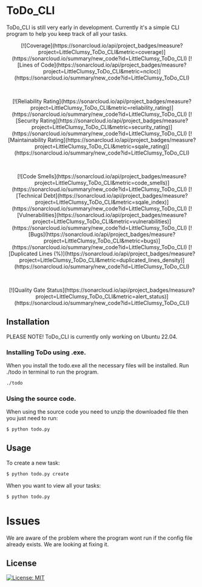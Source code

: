 # ToDo_CLI
ToDo_CLI is still very early in development. Currently it's a simple CLI program to help you keep track of all your tasks.

<p align="center">
    [![Coverage](https://sonarcloud.io/api/project_badges/measure?project=LittleClumsy_ToDo_CLI&metric=coverage)](https://sonarcloud.io/summary/new_code?id=LittleClumsy_ToDo_CLI)
    [![Lines of Code](https://sonarcloud.io/api/project_badges/measure?project=LittleClumsy_ToDo_CLI&metric=ncloc)](https://sonarcloud.io/summary/new_code?id=LittleClumsy_ToDo_CLI)
</p>
<br>
<p align="center">
    [![Reliability Rating](https://sonarcloud.io/api/project_badges/measure?project=LittleClumsy_ToDo_CLI&metric=reliability_rating)](https://sonarcloud.io/summary/new_code?id=LittleClumsy_ToDo_CLI)
    [![Security Rating](https://sonarcloud.io/api/project_badges/measure?project=LittleClumsy_ToDo_CLI&metric=security_rating)](https://sonarcloud.io/summary/new_code?id=LittleClumsy_ToDo_CLI)
    [![Maintainability Rating](https://sonarcloud.io/api/project_badges/measure?project=LittleClumsy_ToDo_CLI&metric=sqale_rating)](https://sonarcloud.io/summary/new_code?id=LittleClumsy_ToDo_CLI)
</p>
<br>
<p align="center">
    [![Code Smells](https://sonarcloud.io/api/project_badges/measure?project=LittleClumsy_ToDo_CLI&metric=code_smells)](https://sonarcloud.io/summary/new_code?id=LittleClumsy_ToDo_CLI)
    [![Technical Debt](https://sonarcloud.io/api/project_badges/measure?project=LittleClumsy_ToDo_CLI&metric=sqale_index)](https://sonarcloud.io/summary/new_code?id=LittleClumsy_ToDo_CLI)
    [![Vulnerabilities](https://sonarcloud.io/api/project_badges/measure?project=LittleClumsy_ToDo_CLI&metric=vulnerabilities)](https://sonarcloud.io/summary/new_code?id=LittleClumsy_ToDo_CLI)
    [![Bugs](https://sonarcloud.io/api/project_badges/measure?project=LittleClumsy_ToDo_CLI&metric=bugs)](https://sonarcloud.io/summary/new_code?id=LittleClumsy_ToDo_CLI)
    [![Duplicated Lines (%)](https://sonarcloud.io/api/project_badges/measure?project=LittleClumsy_ToDo_CLI&metric=duplicated_lines_density)](https://sonarcloud.io/summary/new_code?id=LittleClumsy_ToDo_CLI)
</p>
<br>
<p align="center">
    [![Quality Gate Status](https://sonarcloud.io/api/project_badges/measure?project=LittleClumsy_ToDo_CLI&metric=alert_status)](https://sonarcloud.io/summary/new_code?id=LittleClumsy_ToDo_CLI)
</p>

## Installation 
PLEASE NOTE! ToDo_CLI is currently only working on Ubuntu 22.04.

### Installing ToDo using .exe.
When you install the todo.exe all the necessary files will be installed. 
Run ./todo in terminal to run the program.

```bash
./todo
```

### Using the source code.
When using the source code you need to unzip the downloaded file then you just need to run:

```bash
$ python todo.py
```

## Usage
To create a new task:

```bash
$ python todo.py create
```

When you want to view all your tasks:

```bash
$ python todo.py
```
# Issues
We are aware of the problem where the program wont run if the config file already exists. We are looking at fixing it.

## License 
[![License: MIT](https://img.shields.io/badge/License-MIT-yellow.svg)](https://opensource.org/licenses/MIT)
